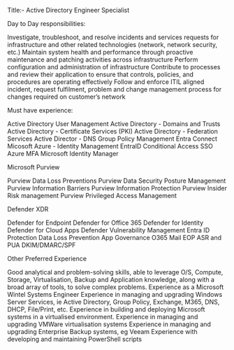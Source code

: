 Title:- Active Directory Engineer Specialist

Day to Day responsibilities:

Investigate, troubleshoot, and resolve incidents and services requests for infrastructure and other related technologies (network, network security, etc.)
Maintain system health and performance through proactive maintenance and patching activities across infrastructure
Perform configuration and administration of infrastructure
Contribute to processes and review their application to ensure that controls, policies, and procedures are operating effectively
Follow and enforce ITIL aligned incident, request fulfilment, problem and change management process for changes required on customer’s network


Must have experience:

Active Directory User Management
Active Directory - Domains and Trusts
Active Directory - Certificate Services (PKI)
Active Directory - Federation Services
Active Director - DNS
Group Policy Management
Entra Connect
Micosoft Azure - Identity Management
EntraID
Conditional Access
SSO
Azure MFA
Microsoft Identity Manager


Microsoft Purview

Purview Data Loss Preventions
Purview Data Security Posture Management
Purview Information Barriers
Purview Information Protection
Purview Insider Risk management
Purview Privileged Access Management

Defender XDR

Defender for Endpoint
Defender for Office 365
Defender for Identity
Defender for Cloud Apps
Defender Vulnerability Management
Entra ID Protection
Data Loss Prevention
App Governance
O365 Mail
EOP
ASR and PUA
DKIM/DMARC/SPF

Other Preferred Experience

Good analytical and problem-solving skills, able to leverage O/S, Compute, Storage, Virtualisation, Backup and Application knowledge, along with a broad array of tools, to solve complex problems.
Experience as a Microsoft Wintel Systems Engineer
Experience in managing and upgrading Windows Server Services, ie Active Directory, Group Policy, Exchange, M365, DNS, DHCP, File/Print, etc.
Experience in building and deploying Microsoft systems in a virtualised environment.
Experience in managing and upgrading VMWare virtualisation systems
Experience in managing and upgrading Enterprise Backup systems, eg Veeam
Experience with developing and maintaining PowerShell scripts
